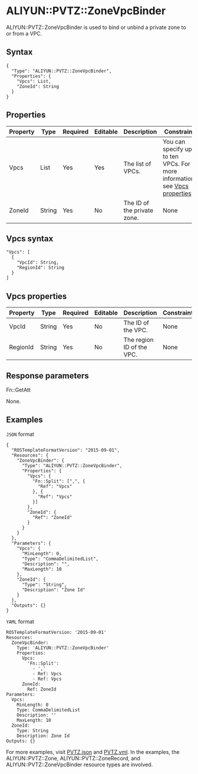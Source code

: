 # ALIYUN::PVTZ::ZoneVpcBinder

ALIYUN::PVTZ::ZoneVpcBinder is used to bind or unbind a private zone to or from a VPC.

## Syntax

```
{
  "Type": "ALIYUN::PVTZ::ZoneVpcBinder",
  "Properties": {
    "Vpcs": List,
    "ZoneId": String
  }
}
```

## Properties

|Property|Type|Required|Editable|Description|Constraint|
|--------|----|--------|--------|-----------|----------|
|Vpcs|List|Yes|Yes|The list of VPCs.|You can specify up to ten VPCs. For more information, see [Vpcs properties](#section_yqf_c2y_dhb). |
|ZoneId|String|Yes|No|The ID of the private zone.|None|

## Vpcs syntax

```
"Vpcs": [
  {
    "VpcId": String,
    "RegionId": String
  }
]
```

## Vpcs properties

|Property|Type|Required|Editable|Description|Constraint|
|--------|----|--------|--------|-----------|----------|
|VpcId|String|Yes|No|The ID of the VPC.|None|
|RegionId|String|Yes|No|The region ID of the VPC.|None|

## Response parameters

Fn::GetAtt

None.

## Examples

`JSON` format

```
{
  "ROSTemplateFormatVersion": "2015-09-01",
  "Resources": {
    "ZoneVpcBinder": {
      "Type": "ALIYUN::PVTZ::ZoneVpcBinder",
      "Properties": {
        "Vpcs": {
          "Fn::Split": [",", {
            "Ref": "Vpcs"
          }, {
            "Ref": "Vpcs"
          }]
        },
        "ZoneId": {
          "Ref": "ZoneId"
        }
      }
    }
  },
  "Parameters": {
    "Vpcs": {
      "MinLength": 0,
      "Type": "CommaDelimitedList",
      "Description": "",
      "MaxLength": 10
    },
    "ZoneId": {
      "Type": "String",
      "Description": "Zone Id"
    }
  },
  "Outputs": {}
}
```

`YAML` format

```
ROSTemplateFormatVersion: '2015-09-01'
Resources:
  ZoneVpcBinder:
    Type: 'ALIYUN::PVTZ::ZoneVpcBinder'
    Properties:
      Vpcs:
        'Fn::Split':
          - ','
          - Ref: Vpcs
          - Ref: Vpcs
      ZoneId:
        Ref: ZoneId
Parameters:
  Vpcs:
    MinLength: 0
    Type: CommaDelimitedList
    Description: ''
    MaxLength: 10
  ZoneId:
    Type: String    
    Description: Zone Id
Outputs: {}           
```

For more examples, visit [PVTZ.json](https://github.com/aliyun/ros-templates/tree/master/ResourceTemplates/PVTZ/JSON/PVTZ.json) and [PVTZ.yml](https://github.com/aliyun/ros-templates/tree/master/ResourceTemplates/PVTZ/YAML/PVTZ.yml). In the examples, the ALIYUN::PVTZ::Zone, ALIYUN::PVTZ::ZoneRecord, and ALIYUN::PVTZ::ZoneVpcBinder resource types are involved.

